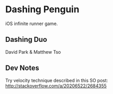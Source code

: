 # Dashing Penguin

iOS infinite runner game.

## Dashing Duo

David Park & Matthew Tso

## Dev Notes

Try velocity technique described in this SO post:
http://stackoverflow.com/a/20206522/2684355